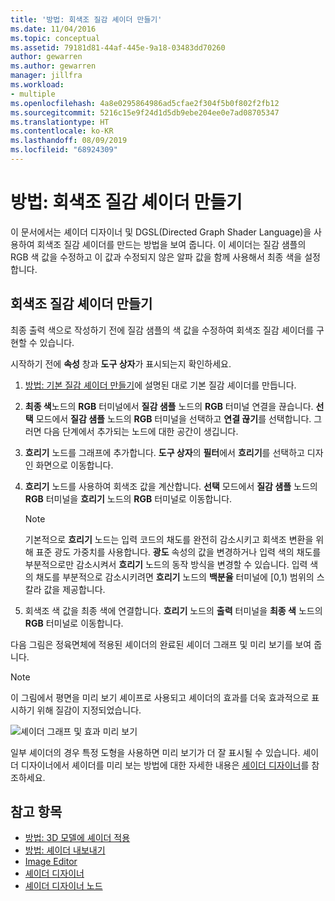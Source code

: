 ```yaml
---
title: '방법: 회색조 질감 셰이더 만들기'
ms.date: 11/04/2016
ms.topic: conceptual
ms.assetid: 79181d81-44af-445e-9a18-03483dd70260
author: gewarren
ms.author: gewarren
manager: jillfra
ms.workload:
- multiple
ms.openlocfilehash: 4a8e0295864986ad5cfae2f304f5b0f802f2fb12
ms.sourcegitcommit: 5216c15e9f24d1d5db9ebe204ee0e7ad08705347
ms.translationtype: HT
ms.contentlocale: ko-KR
ms.lasthandoff: 08/09/2019
ms.locfileid: "68924309"
---
```

# <a name="how-to-create-a-grayscale-texture-shader"></a>방법: 회색조 질감 셰이더 만들기

이 문서에서는 셰이더 디자이너 및 DGSL(Directed Graph Shader Language)을 사용하여 회색조 질감 셰이더를 만드는 방법을 보여 줍니다. 이 셰이더는 질감 샘플의 RGB 색 값을 수정하고 이 값과 수정되지 않은 알파 값을 함께 사용해서 최종 색을 설정합니다.

## <a name="create-a-grayscale-texture-shader"></a>회색조 질감 셰이더 만들기

최종 출력 색으로 작성하기 전에 질감 샘플의 색 값을 수정하여 회색조 질감 셰이더를 구현할 수 있습니다.

시작하기 전에 **속성** 창과 **도구 상자**가 표시되는지 확인하세요.

1. [방법: 기본 질감 셰이더 만들기](../designers/how-to-create-a-basic-texture-shader.md)에 설명된 대로 기본 질감 셰이더를 만듭니다.

2. **최종 색**노드의 **RGB** 터미널에서 **질감 샘플** 노드의 **RGB** 터미널 연결을 끊습니다. **선택** 모드에서 **질감 샘플** 노드의 **RGB** 터미널을 선택하고 **연결 끊기**를 선택합니다. 그러면 다음 단계에서 추가되는 노드에 대한 공간이 생깁니다.

3. **흐리기** 노드를 그래프에 추가합니다. **도구 상자**의 **필터**에서 **흐리기**를 선택하고 디자인 화면으로 이동합니다.

4. **흐리기** 노드를 사용하여 회색조 값을 계산합니다. **선택** 모드에서 **질감 샘플** 노드의 **RGB** 터미널을 **흐리기** 노드의 **RGB** 터미널로 이동합니다.

    > [!NOTE]
    > 기본적으로 **흐리기** 노드는 입력 코드의 채도를 완전히 감소시키고 회색조 변환을 위해 표준 광도 가중치를 사용합니다. **광도** 속성의 값을 변경하거나 입력 색의 채도를 부분적으로만 감소시켜서 **흐리기** 노드의 동작 방식을 변경할 수 있습니다. 입력 색의 채도를 부분적으로 감소시키려면 **흐리기** 노드의 **백분율** 터미널에 [0,1) 범위의 스칼라 값을 제공합니다.

5. 회색조 색 값을 최종 색에 연결합니다. **흐리기** 노드의 **출력** 터미널을 **최종 색** 노드의 **RGB** 터미널로 이동합니다.

다음 그림은 정육면체에 적용된 셰이더의 완료된 셰이더 그래프 및 미리 보기를 보여 줍니다.

> [!NOTE]
> 이 그림에서 평면을 미리 보기 셰이프로 사용되고 셰이더의 효과를 더욱 효과적으로 표시하기 위해 질감이 지정되었습니다.

![셰이더 그래프 및 효과 미리 보기](../designers/media/digit-grayscale-effect.png)

일부 셰이더의 경우 특정 도형을 사용하면 미리 보기가 더 잘 표시될 수 있습니다. 셰이더 디자이너에서 셰이더를 미리 보는 방법에 대한 자세한 내용은 [셰이더 디자이너](../designers/shader-designer.md)를 참조하세요.

## <a name="see-also"></a>참고 항목

- [방법: 3D 모델에 셰이더 적용](../designers/how-to-apply-a-shader-to-a-3-d-model.md)
- [방법: 셰이더 내보내기](../designers/how-to-export-a-shader.md)
- [Image Editor](../designers/image-editor.md)
- [셰이더 디자이너](../designers/shader-designer.md)
- [셰이더 디자이너 노드](../designers/shader-designer-nodes.md)
